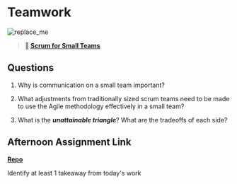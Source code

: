 # Teamwork

![replace_me](https://codeworks.blob.core.windows.net/public/assets/img/illustrations/placeholder.svg)

> **📖 [Scrum for Small Teams](https://codeworksacademy.com/fs-student-guide/resources/wk8-9/02-Scrum-For-Small-Teams)**

## Questions

1. Why is communication on a small team important?

2. What adjustments from traditionally sized scrum teams need to be made to use the Agile methodology effectively in a small team?

3. What is the ***unattainable triangle***? What are the tradeoffs of each side?

## Afternoon Assignment Link

**[Repo](https://github.com/jsphbowers/<ASSIGNMENT_REPO>)**

Identify at least 1 takeaway from today's work
